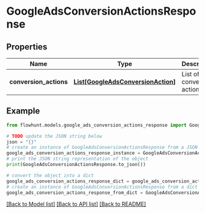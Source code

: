 # GoogleAdsConversionActionsResponse


## Properties

Name | Type | Description | Notes
------------ | ------------- | ------------- | -------------
**conversion_actions** | [**List[GoogleAdsConversionAction]**](GoogleAdsConversionAction.md) | List of conversion actions | 

## Example

```python
from flowhunt.models.google_ads_conversion_actions_response import GoogleAdsConversionActionsResponse

# TODO update the JSON string below
json = "{}"
# create an instance of GoogleAdsConversionActionsResponse from a JSON string
google_ads_conversion_actions_response_instance = GoogleAdsConversionActionsResponse.from_json(json)
# print the JSON string representation of the object
print(GoogleAdsConversionActionsResponse.to_json())

# convert the object into a dict
google_ads_conversion_actions_response_dict = google_ads_conversion_actions_response_instance.to_dict()
# create an instance of GoogleAdsConversionActionsResponse from a dict
google_ads_conversion_actions_response_from_dict = GoogleAdsConversionActionsResponse.from_dict(google_ads_conversion_actions_response_dict)
```
[[Back to Model list]](../README.md#documentation-for-models) [[Back to API list]](../README.md#documentation-for-api-endpoints) [[Back to README]](../README.md)


